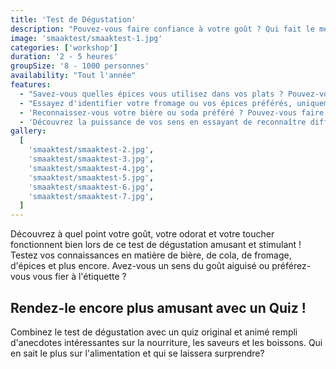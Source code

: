 ```yaml
---
title: 'Test de Dégustation'
description: "Pouvez-vous faire confiance à votre goût ? Qui fait le meilleur usage des sens du goût, de l'odorat et du toucher?"
image: 'smaaktest/smaaktest-1.jpg'
categories: ['workshop']
duration: '2 - 5 heures'
groupSize: '8 - 1000 personnes'
availability: "Tout l'année"
features:
  - "Savez-vous quelles épices vous utilisez dans vos plats ? Pouvez-vous les reconnaître sans l'étiquette ?"
  - "Essayez d'identifier votre fromage ou vos épices préférés, uniquement au goût."
  - 'Reconnaissez-vous votre bière ou soda préféré ? Pouvez-vous faire la différence entre Jupiler, Maes, Leffe ou Palm ? Ou entre Coca-Cola et Pepsi ?'
  - 'Découvrez la puissance de vos sens en essayant de reconnaître différentes saveurs et odeurs.'
gallery:
  [
    'smaaktest/smaaktest-2.jpg',
    'smaaktest/smaaktest-3.jpg',
    'smaaktest/smaaktest-4.jpg',
    'smaaktest/smaaktest-5.jpg',
    'smaaktest/smaaktest-6.jpg',
    'smaaktest/smaaktest-7.jpg',
  ]
---
```


Découvrez à quel point votre goût, votre odorat et votre toucher fonctionnent bien lors de ce test de dégustation amusant et stimulant ! Testez vos connaissances en matière de bière, de cola, de fromage, d'épices et plus encore. Avez-vous un sens du goût aiguisé ou préférez-vous vous fier à l'étiquette ?

## Rendez-le encore plus amusant avec un Quiz !

Combinez le test de dégustation avec un quiz original et animé rempli d'anecdotes intéressantes sur la nourriture, les saveurs et les boissons. Qui en sait le plus sur l'alimentation et qui se laissera surprendre?

